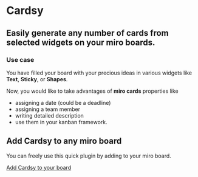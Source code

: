 # Cardsy
## Easily generate any number of cards from selected widgets on your miro boards.

### Use case
You have filled your board with your precious ideas in various widgets like **Text**, **Sticky**, or **Shapes**.

Now, you would like to take advantages of **miro cards** properties like 
* assigning a date (could be a deadline)
* assigning a team member 
* writing detailed description
* use them in your kanban framework.

## Add Cardsy to any miro board

You can freely use this quick plugin by adding to your miro board. 

[Add Cardsy to your board](https://miro.com/oauth/authorize/?response_type=token&client_id=3074457347923223678&redirect_uri=https://yashbhalodi.github.io/cardsy/index.html)
